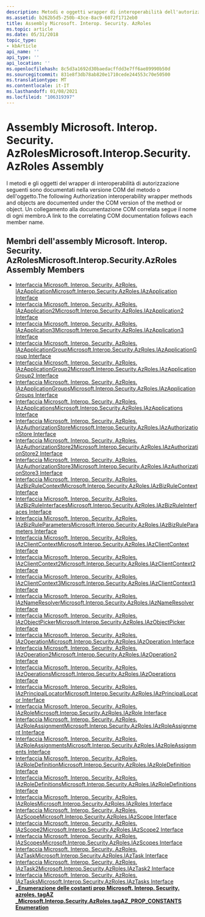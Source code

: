 ```yaml
---
description: Metodi e oggetti wrapper di interoperabilità dell'autorizzazione.
ms.assetid: b262b5d5-250b-43ce-8ac9-6072f1712eb0
title: Assembly Microsoft. Interop. Security. AzRoles
ms.topic: article
ms.date: 05/31/2018
topic_type:
- kbArticle
api_name: ''
api_type: ''
api_location: ''
ms.openlocfilehash: 8c5d3a1692d30baedacffdd3e7ff6ae89990b50d
ms.sourcegitcommit: 831e8f3db78ab820e1710cede244553c70e50500
ms.translationtype: MT
ms.contentlocale: it-IT
ms.lasthandoff: 01/08/2021
ms.locfileid: "106319397"
---
```

# <a name="microsoftinteropsecurityazroles-assembly"></a><span data-ttu-id="4ad5e-103">Assembly Microsoft. Interop. Security. AzRoles</span><span class="sxs-lookup"><span data-stu-id="4ad5e-103">Microsoft.Interop.Security.AzRoles Assembly</span></span>

<span data-ttu-id="4ad5e-104">I metodi e gli oggetti del wrapper di interoperabilità di autorizzazione seguenti sono documentati nella versione COM del metodo o dell'oggetto.</span><span class="sxs-lookup"><span data-stu-id="4ad5e-104">The following Authorization interoperability wrapper methods and objects are documented under the COM version of the method or object.</span></span> <span data-ttu-id="4ad5e-105">Un collegamento alla documentazione COM correlata segue il nome di ogni membro.</span><span class="sxs-lookup"><span data-stu-id="4ad5e-105">A link to the correlating COM documentation follows each member name.</span></span>

## <a name="microsoftinteropsecurityazroles-assembly-members"></a><span data-ttu-id="4ad5e-106">Membri dell'assembly Microsoft. Interop. Security. AzRoles</span><span class="sxs-lookup"><span data-stu-id="4ad5e-106">Microsoft.Interop.Security.AzRoles Assembly Members</span></span>

-   [<span data-ttu-id="4ad5e-107">Interfaccia Microsoft. Interop. Security. AzRoles. IAzApplication</span><span class="sxs-lookup"><span data-stu-id="4ad5e-107">Microsoft.Interop.Security.AzRoles.IAzApplication Interface</span></span>](microsoft-interop-security-azroles-iazapplication-interface.md)
-   [<span data-ttu-id="4ad5e-108">Interfaccia Microsoft. Interop. Security. AzRoles. IAzApplication2</span><span class="sxs-lookup"><span data-stu-id="4ad5e-108">Microsoft.Interop.Security.AzRoles.IAzApplication2 Interface</span></span>](microsoft-interop-security-azroles-iazapplication2-interface.md)
-   [<span data-ttu-id="4ad5e-109">Interfaccia Microsoft. Interop. Security. AzRoles. IAzApplication3</span><span class="sxs-lookup"><span data-stu-id="4ad5e-109">Microsoft.Interop.Security.AzRoles.IAzApplication3 Interface</span></span>](microsoft-interop-security-azroles-iazapplication3-interface.md)
-   [<span data-ttu-id="4ad5e-110">Interfaccia Microsoft. Interop. Security. AzRoles. IAzApplicationGroup</span><span class="sxs-lookup"><span data-stu-id="4ad5e-110">Microsoft.Interop.Security.AzRoles.IAzApplicationGroup Interface</span></span>](microsoft-interop-security-azroles-iazapplicationgroup-interface.md)
-   [<span data-ttu-id="4ad5e-111">Interfaccia Microsoft. Interop. Security. AzRoles. IAzApplicationGroup2</span><span class="sxs-lookup"><span data-stu-id="4ad5e-111">Microsoft.Interop.Security.AzRoles.IAzApplicationGroup2 Interface</span></span>](microsoft-interop-security-azroles-iazapplicationgroup2-interface.md)
-   [<span data-ttu-id="4ad5e-112">Interfaccia Microsoft. Interop. Security. AzRoles. IAzApplicationGroups</span><span class="sxs-lookup"><span data-stu-id="4ad5e-112">Microsoft.Interop.Security.AzRoles.IAzApplicationGroups Interface</span></span>](microsoft-interop-security-azroles-iazapplicationgroups-interface.md)
-   [<span data-ttu-id="4ad5e-113">Interfaccia Microsoft. Interop. Security. AzRoles. IAzApplications</span><span class="sxs-lookup"><span data-stu-id="4ad5e-113">Microsoft.Interop.Security.AzRoles.IAzApplications Interface</span></span>](microsoft-interop-security-azroles-iazapplications-interface.md)
-   [<span data-ttu-id="4ad5e-114">Interfaccia Microsoft. Interop. Security. AzRoles. IAzAuthorizationStore</span><span class="sxs-lookup"><span data-stu-id="4ad5e-114">Microsoft.Interop.Security.AzRoles.IAzAuthorizationStore Interface</span></span>](microsoft-interop-security-azroles-azauthorizationstore-interface.md)
-   [<span data-ttu-id="4ad5e-115">Interfaccia Microsoft. Interop. Security. AzRoles. IAzAuthorizationStore2</span><span class="sxs-lookup"><span data-stu-id="4ad5e-115">Microsoft.Interop.Security.AzRoles.IAzAuthorizationStore2 Interface</span></span>](microsoft-interop-security-azroles-iazauthorizationstore2-interfac.md)
-   [<span data-ttu-id="4ad5e-116">Interfaccia Microsoft. Interop. Security. AzRoles. IAzAuthorizationStore3</span><span class="sxs-lookup"><span data-stu-id="4ad5e-116">Microsoft.Interop.Security.AzRoles.IAzAuthorizationStore3 Interface</span></span>](microsoft-interop-security-azroles-iazauthorizationstore3-interfac.md)
-   [<span data-ttu-id="4ad5e-117">Interfaccia Microsoft. Interop. Security. AzRoles. IAzBizRuleContext</span><span class="sxs-lookup"><span data-stu-id="4ad5e-117">Microsoft.Interop.Security.AzRoles.IAzBizRuleContext Interface</span></span>](microsoft-interop-security-azroles-azbizrulecontext-interface.md)
-   [<span data-ttu-id="4ad5e-118">Interfaccia Microsoft. Interop. Security. AzRoles. IAzBizRuleInterfaces</span><span class="sxs-lookup"><span data-stu-id="4ad5e-118">Microsoft.Interop.Security.AzRoles.IAzBizRuleInterfaces Interface</span></span>](microsoft-interop-security-azroles-iazbizruleinterfaces-interface.md)
-   [<span data-ttu-id="4ad5e-119">Interfaccia Microsoft. Interop. Security. AzRoles. IAzBizRuleParameters</span><span class="sxs-lookup"><span data-stu-id="4ad5e-119">Microsoft.Interop.Security.AzRoles.IAzBizRuleParameters Interface</span></span>](microsoft-interop-security-azroles-iazbizruleparameters-interface.md)
-   [<span data-ttu-id="4ad5e-120">Interfaccia Microsoft. Interop. Security. AzRoles. IAzClientContext</span><span class="sxs-lookup"><span data-stu-id="4ad5e-120">Microsoft.Interop.Security.AzRoles.IAzClientContext Interface</span></span>](microsoft-interop-security-azroles-iazclientcontext-interface.md)
-   [<span data-ttu-id="4ad5e-121">Interfaccia Microsoft. Interop. Security. AzRoles. IAzClientContext2</span><span class="sxs-lookup"><span data-stu-id="4ad5e-121">Microsoft.Interop.Security.AzRoles.IAzClientContext2 Interface</span></span>](microsoft-interop-security-azroles-iazclientcontext2-interface.md)
-   [<span data-ttu-id="4ad5e-122">Interfaccia Microsoft. Interop. Security. AzRoles. IAzClientContext3</span><span class="sxs-lookup"><span data-stu-id="4ad5e-122">Microsoft.Interop.Security.AzRoles.IAzClientContext3 Interface</span></span>](microsoft-interop-security-azroles-iazclientcontext3-interface.md)
-   [<span data-ttu-id="4ad5e-123">Interfaccia Microsoft. Interop. Security. AzRoles. IAzNameResolver</span><span class="sxs-lookup"><span data-stu-id="4ad5e-123">Microsoft.Interop.Security.AzRoles.IAzNameResolver Interface</span></span>](microsoft-interop-security-azroles-iaznameresolver-interface.md)
-   [<span data-ttu-id="4ad5e-124">Interfaccia Microsoft. Interop. Security. AzRoles. IAzObjectPicker</span><span class="sxs-lookup"><span data-stu-id="4ad5e-124">Microsoft.Interop.Security.AzRoles.IAzObjectPicker Interface</span></span>](microsoft-interop-security-azroles-iazobjectpicker-interface.md)
-   [<span data-ttu-id="4ad5e-125">Interfaccia Microsoft. Interop. Security. AzRoles. IAzOperation</span><span class="sxs-lookup"><span data-stu-id="4ad5e-125">Microsoft.Interop.Security.AzRoles.IAzOperation Interface</span></span>](microsoft-interop-security-azroles-iazoperation-interface.md)
-   [<span data-ttu-id="4ad5e-126">Interfaccia Microsoft. Interop. Security. AzRoles. IAzOperation2</span><span class="sxs-lookup"><span data-stu-id="4ad5e-126">Microsoft.Interop.Security.AzRoles.IAzOperation2 Interface</span></span>](microsoft-interop-security-azroles-iazoperation2-interface.md)
-   [<span data-ttu-id="4ad5e-127">Interfaccia Microsoft. Interop. Security. AzRoles. IAzOperations</span><span class="sxs-lookup"><span data-stu-id="4ad5e-127">Microsoft.Interop.Security.AzRoles.IAzOperations Interface</span></span>](microsoft-interop-security-azroles-iazoperations-interface.md)
-   [<span data-ttu-id="4ad5e-128">Interfaccia Microsoft. Interop. Security. AzRoles. IAzPrincipalLocator</span><span class="sxs-lookup"><span data-stu-id="4ad5e-128">Microsoft.Interop.Security.AzRoles.IAzPrincipalLocator Interface</span></span>](microsoft-interop-security-azroles-iazprincipallocator-interface.md)
-   [<span data-ttu-id="4ad5e-129">Interfaccia Microsoft. Interop. Security. AzRoles. IAzRole</span><span class="sxs-lookup"><span data-stu-id="4ad5e-129">Microsoft.Interop.Security.AzRoles.IAzRole Interface</span></span>](microsoft-interop-security-azroles-iazrole-interface.md)
-   [<span data-ttu-id="4ad5e-130">Interfaccia Microsoft. Interop. Security. AzRoles. IAzRoleAssignment</span><span class="sxs-lookup"><span data-stu-id="4ad5e-130">Microsoft.Interop.Security.AzRoles.IAzRoleAssignment Interface</span></span>](microsoft-interop-security-azroles-iazroleassignment-interface.md)
-   [<span data-ttu-id="4ad5e-131">Interfaccia Microsoft. Interop. Security. AzRoles. IAzRoleAssignments</span><span class="sxs-lookup"><span data-stu-id="4ad5e-131">Microsoft.Interop.Security.AzRoles.IAzRoleAssignments Interface</span></span>](microsoft-interop-security-azroles-iazroleassignments-interface.md)
-   [<span data-ttu-id="4ad5e-132">Interfaccia Microsoft. Interop. Security. AzRoles. IAzRoleDefinition</span><span class="sxs-lookup"><span data-stu-id="4ad5e-132">Microsoft.Interop.Security.AzRoles.IAzRoleDefinition Interface</span></span>](microsoft-interop-security-azroles-iazroledefinition-interface.md)
-   [<span data-ttu-id="4ad5e-133">Interfaccia Microsoft. Interop. Security. AzRoles. IAzRoleDefinitions</span><span class="sxs-lookup"><span data-stu-id="4ad5e-133">Microsoft.Interop.Security.AzRoles.IAzRoleDefinitions Interface</span></span>](microsoft-interop-security-azroles-iazroledefinitions-interface.md)
-   [<span data-ttu-id="4ad5e-134">Interfaccia Microsoft. Interop. Security. AzRoles. IAzRoles</span><span class="sxs-lookup"><span data-stu-id="4ad5e-134">Microsoft.Interop.Security.AzRoles.IAzRoles Interface</span></span>](microsoft-interop-security-azroles-iazroles-interface.md)
-   [<span data-ttu-id="4ad5e-135">Interfaccia Microsoft. Interop. Security. AzRoles. IAzScope</span><span class="sxs-lookup"><span data-stu-id="4ad5e-135">Microsoft.Interop.Security.AzRoles.IAzScope Interface</span></span>](microsoft-interop-security-azroles-iazscope-interface.md)
-   [<span data-ttu-id="4ad5e-136">Interfaccia Microsoft. Interop. Security. AzRoles. IAzScope2</span><span class="sxs-lookup"><span data-stu-id="4ad5e-136">Microsoft.Interop.Security.AzRoles.IAzScope2 Interface</span></span>](microsoft-interop-security-azroles-iazscope2-interface.md)
-   [<span data-ttu-id="4ad5e-137">Interfaccia Microsoft. Interop. Security. AzRoles. IAzScopes</span><span class="sxs-lookup"><span data-stu-id="4ad5e-137">Microsoft.Interop.Security.AzRoles.IAzScopes Interface</span></span>](microsoft-interop-security-azroles-iazscopes-interface.md)
-   [<span data-ttu-id="4ad5e-138">Interfaccia Microsoft. Interop. Security. AzRoles. IAzTask</span><span class="sxs-lookup"><span data-stu-id="4ad5e-138">Microsoft.Interop.Security.AzRoles.IAzTask Interface</span></span>](microsoft-interop-security-azroles-iaztask-interface.md)
-   [<span data-ttu-id="4ad5e-139">Interfaccia Microsoft. Interop. Security. AzRoles. IAzTask2</span><span class="sxs-lookup"><span data-stu-id="4ad5e-139">Microsoft.Interop.Security.AzRoles.IAzTask2 Interface</span></span>](microsoft-interop-security-azroles-iaztask2-interface.md)
-   [<span data-ttu-id="4ad5e-140">Interfaccia Microsoft. Interop. Security. AzRoles. IAzTasks</span><span class="sxs-lookup"><span data-stu-id="4ad5e-140">Microsoft.Interop.Security.AzRoles.IAzTasks Interface</span></span>](microsoft-interop-security-azroles-iaztasks-interface.md)
-   [<span data-ttu-id="4ad5e-141">**\_Enumerazione delle costanti prop Microsoft. Interop. Security. azroles. tagAZ \_**</span><span class="sxs-lookup"><span data-stu-id="4ad5e-141">**Microsoft.Interop.Security.AzRoles.tagAZ\_PROP\_CONSTANTS Enumeration**</span></span>](/windows/win32/api/azroles/ne-azroles-az_prop_constants)

 

 



